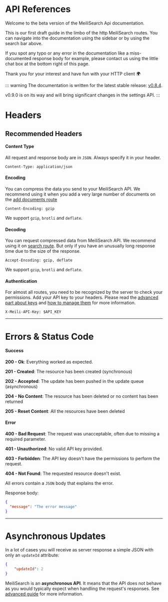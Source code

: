 # API References

Welcome to the beta version of the MeiliSearch Api documentation.

This is our first draft guide in the limbo of the http MeiliSearch routes.
You can navigate into the documentation using the sidebar or by using the search bar above.

If you spot any typo or any error in the documentation like a miss-documented response body for example,
please contact us using the little chat box at the bottom right of this page.

Thank you for your interest and have fun with your HTTP client 🌍

::: warning
The documentation is written for the latest stable release: [v0.8.4](https://github.com/meilisearch/MeiliSearch/releases/tag/v0.8.4).

v0.9.0 is on its way and will bring significant changes in the settings API.
:::

# Headers

## Recommended Headers

#### Content Type

All request and response body are in `JSON`. Always specify it in your header.

`Content-Type: application/json`

#### Encoding

You can compress the data you send to your MeiliSearch API. We recommend using it when you add a very large number of documents on the [add documents route](/references/documents.md#add-or-update-documents)

`Content-Encoding: gzip`

We support `gzip`, `brotli` and `deflate`.

#### Decoding

You can request compressed data from MeiliSearch API. We recommend using it on [search route](/references/search.md#search-in-an-index). But only if you have an unusually long response time due to the size of the response.

`Accept-Encoding: gzip, deflate`

We support `gzip`, `brotli` and `deflate`.

#### Authentication

For almost all routes, you need to be recognized by the server to check your permissions. Add your API key to your headers.
Please read the [advanced part about keys](/guides/advanced_guides/keys.md) and [how to manage them](/references/keys.md) for more information.

`X-Meili-API-Key: $API_KEY`

----

# Errors & Status Code

#### Success

**200 - Ok**: Everything worked as expected.

**201 - Created**: The resource has been created (synchronous)

**202 - Accepted**: The update has been pushed in the update queue (asynchronous)

**204 - No Content**: The resource has been deleted or no content has been returned

**205 - Reset Content**: All the resources have been deleted


#### Error


**400 - Bad Request**: The request was unacceptable, often due to missing a required parameter.

**401 - Unauthorized**: No valid API key provided.

**403 - Forbidden**: The API key doesn't have the permissions to perform the request.

**404 - Not Found**: The requested resource doesn't exist.

All errors contain a `JSON` body that explains the error.

Response body:
```json
{
  "message": "The error message"
}
```

----

# Asynchronous Updates

In a lot of cases you will receive as server response a simple JSON with only an `updateId` attribute:

```json
{
    "updateId": 2
}
```

MeiliSearch is an **asynchronous API**. It means that the API does not behave as you would typically expect when handling the request's responses. See [advanced guide](/guides/advanced_guides/asynchronous_updates.md) for more information.

